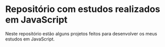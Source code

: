 # Repositório com estudos realizados em JavaScript

Neste repositório estão alguns projetos feitos para desenvolver os meus estudos em JavaScript.
